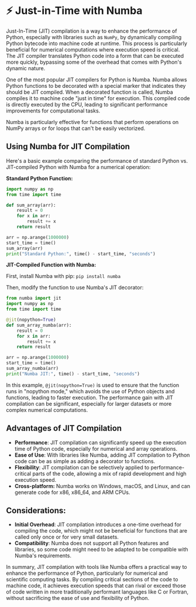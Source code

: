 # ⚡ Just-in-Time with Numba

Just-In-Time (JIT) compilation is a way to enhance the performance of Python, especially with libraries such as `NumPy`, by dynamically compiling Python bytecode into machine code at runtime. This process is particularly beneficial for numerical computations where execution speed is critical. The JIT compiler translates Python code into a form that can be executed more quickly, bypassing some of the overhead that comes with Python's dynamic nature.

One of the most popular JIT compilers for Python is Numba. Numba allows Python functions to be decorated with a special marker that indicates they should be JIT compiled. When a decorated function is called, Numba compiles it to machine code "just in time" for execution. This compiled code is directly executed by the CPU, leading to significant performance improvements for computational tasks.

Numba is particularly effective for functions that perform operations on NumPy arrays or for loops that can't be easily vectorized.

## Using Numba for JIT Compilation

Here's a basic example comparing the performance of standard Python vs. JIT-compiled Python with Numba for a numerical operation:

**Standard Python Function:**

```python
import numpy as np
from time import time

def sum_array(arr):
    result = 0
    for x in arr:
        result += x
    return result

arr = np.arange(1000000)
start_time = time()
sum_array(arr)
print("Standard Python:", time() - start_time, "seconds")
```

**JIT-Compiled Function with Numba:**

First, install Numba with pip: `pip install numba`

Then, modify the function to use Numba's JIT decorator:

```python
from numba import jit
import numpy as np
from time import time

@jit(nopython=True)
def sum_array_numba(arr):
    result = 0
    for x in arr:
        result += x
    return result

arr = np.arange(1000000)
start_time = time()
sum_array_numba(arr)
print("Numba JIT:", time() - start_time, "seconds")
```

In this example, `@jit(nopython=True)` is used to ensure that the function runs in "nopython mode," which avoids the use of Python objects and functions, leading to faster execution. The performance gain with JIT compilation can be significant, especially for larger datasets or more complex numerical computations.

## Advantages of JIT Compilation

- **Performance**: JIT compilation can significantly speed up the execution time of Python code, especially for numerical and array operations.
- **Ease of Use**: With libraries like Numba, adding JIT compilation to Python code can be as simple as adding a decorator to functions.
- **Flexibility**: JIT compilation can be selectively applied to performance-critical parts of the code, allowing a mix of rapid development and high execution speed.
- **Cross-platform:** Numba works on Windows, macOS, and Linux, and can generate code for x86, x86_64, and ARM CPUs.

## Considerations:

- **Initial Overhead**: JIT compilation introduces a one-time overhead for compiling the code, which might not be beneficial for functions that are called only once or for very small datasets.
- **Compatibility**: Numba does not support all Python features and libraries, so some code might need to be adapted to be compatible with Numba's requirements.

In summary, JIT compilation with tools like Numba offers a practical way to enhance the performance of Python, particularly for numerical and scientific computing tasks. By compiling critical sections of the code to machine code, it achieves execution speeds that can rival or exceed those of code written in more traditionally performant languages like C or Fortran, without sacrificing the ease of use and flexibility of Python.